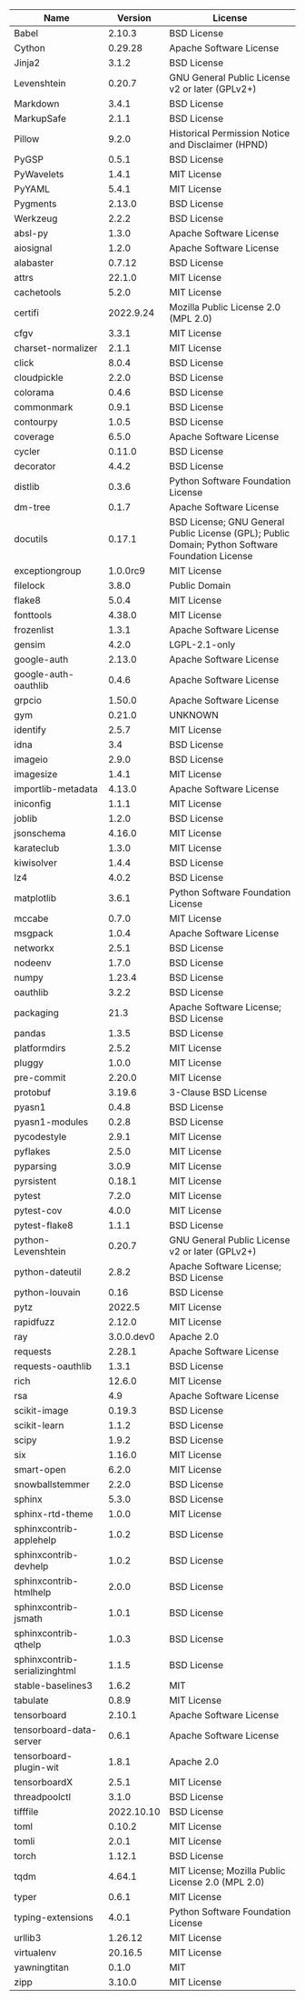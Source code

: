 | Name                          | Version    | License                                                                                          |
|-------------------------------|------------|--------------------------------------------------------------------------------------------------|
| Babel                         | 2.10.3     | BSD License                                                                                      |
| Cython                        | 0.29.28    | Apache Software License                                                                          |
| Jinja2                        | 3.1.2      | BSD License                                                                                      |
| Levenshtein                   | 0.20.7     | GNU General Public License v2 or later (GPLv2+)                                                  |
| Markdown                      | 3.4.1      | BSD License                                                                                      |
| MarkupSafe                    | 2.1.1      | BSD License                                                                                      |
| Pillow                        | 9.2.0      | Historical Permission Notice and Disclaimer (HPND)                                               |
| PyGSP                         | 0.5.1      | BSD License                                                                                      |
| PyWavelets                    | 1.4.1      | MIT License                                                                                      |
| PyYAML                        | 5.4.1      | MIT License                                                                                      |
| Pygments                      | 2.13.0     | BSD License                                                                                      |
| Werkzeug                      | 2.2.2      | BSD License                                                                                      |
| absl-py                       | 1.3.0      | Apache Software License                                                                          |
| aiosignal                     | 1.2.0      | Apache Software License                                                                          |
| alabaster                     | 0.7.12     | BSD License                                                                                      |
| attrs                         | 22.1.0     | MIT License                                                                                      |
| cachetools                    | 5.2.0      | MIT License                                                                                      |
| certifi                       | 2022.9.24  | Mozilla Public License 2.0 (MPL 2.0)                                                             |
| cfgv                          | 3.3.1      | MIT License                                                                                      |
| charset-normalizer            | 2.1.1      | MIT License                                                                                      |
| click                         | 8.0.4      | BSD License                                                                                      |
| cloudpickle                   | 2.2.0      | BSD License                                                                                      |
| colorama                      | 0.4.6      | BSD License                                                                                      |
| commonmark                    | 0.9.1      | BSD License                                                                                      |
| contourpy                     | 1.0.5      | BSD License                                                                                      |
| coverage                      | 6.5.0      | Apache Software License                                                                          |
| cycler                        | 0.11.0     | BSD License                                                                                      |
| decorator                     | 4.4.2      | BSD License                                                                                      |
| distlib                       | 0.3.6      | Python Software Foundation License                                                               |
| dm-tree                       | 0.1.7      | Apache Software License                                                                          |
| docutils                      | 0.17.1     | BSD License; GNU General Public License (GPL); Public Domain; Python Software Foundation License |
| exceptiongroup                | 1.0.0rc9   | MIT License                                                                                      |
| filelock                      | 3.8.0      | Public Domain                                                                                    |
| flake8                        | 5.0.4      | MIT License                                                                                      |
| fonttools                     | 4.38.0     | MIT License                                                                                      |
| frozenlist                    | 1.3.1      | Apache Software License                                                                          |
| gensim                        | 4.2.0      | LGPL-2.1-only                                                                                    |
| google-auth                   | 2.13.0     | Apache Software License                                                                          |
| google-auth-oauthlib          | 0.4.6      | Apache Software License                                                                          |
| grpcio                        | 1.50.0     | Apache Software License                                                                          |
| gym                           | 0.21.0     | UNKNOWN                                                                                          |
| identify                      | 2.5.7      | MIT License                                                                                      |
| idna                          | 3.4        | BSD License                                                                                      |
| imageio                       | 2.9.0      | BSD License                                                                                      |
| imagesize                     | 1.4.1      | MIT License                                                                                      |
| importlib-metadata            | 4.13.0     | Apache Software License                                                                          |
| iniconfig                     | 1.1.1      | MIT License                                                                                      |
| joblib                        | 1.2.0      | BSD License                                                                                      |
| jsonschema                    | 4.16.0     | MIT License                                                                                      |
| karateclub                    | 1.3.0      | MIT License                                                                                      |
| kiwisolver                    | 1.4.4      | BSD License                                                                                      |
| lz4                           | 4.0.2      | BSD License                                                                                      |
| matplotlib                    | 3.6.1      | Python Software Foundation License                                                               |
| mccabe                        | 0.7.0      | MIT License                                                                                      |
| msgpack                       | 1.0.4      | Apache Software License                                                                          |
| networkx                      | 2.5.1      | BSD License                                                                                      |
| nodeenv                       | 1.7.0      | BSD License                                                                                      |
| numpy                         | 1.23.4     | BSD License                                                                                      |
| oauthlib                      | 3.2.2      | BSD License                                                                                      |
| packaging                     | 21.3       | Apache Software License; BSD License                                                             |
| pandas                        | 1.3.5      | BSD License                                                                                      |
| platformdirs                  | 2.5.2      | MIT License                                                                                      |
| pluggy                        | 1.0.0      | MIT License                                                                                      |
| pre-commit                    | 2.20.0     | MIT License                                                                                      |
| protobuf                      | 3.19.6     | 3-Clause BSD License                                                                             |
| pyasn1                        | 0.4.8      | BSD License                                                                                      |
| pyasn1-modules                | 0.2.8      | BSD License                                                                                      |
| pycodestyle                   | 2.9.1      | MIT License                                                                                      |
| pyflakes                      | 2.5.0      | MIT License                                                                                      |
| pyparsing                     | 3.0.9      | MIT License                                                                                      |
| pyrsistent                    | 0.18.1     | MIT License                                                                                      |
| pytest                        | 7.2.0      | MIT License                                                                                      |
| pytest-cov                    | 4.0.0      | MIT License                                                                                      |
| pytest-flake8                 | 1.1.1      | BSD License                                                                                      |
| python-Levenshtein            | 0.20.7     | GNU General Public License v2 or later (GPLv2+)                                                  |
| python-dateutil               | 2.8.2      | Apache Software License; BSD License                                                             |
| python-louvain                | 0.16       | BSD License                                                                                      |
| pytz                          | 2022.5     | MIT License                                                                                      |
| rapidfuzz                     | 2.12.0     | MIT License                                                                                      |
| ray                           | 3.0.0.dev0 | Apache 2.0                                                                                       |
| requests                      | 2.28.1     | Apache Software License                                                                          |
| requests-oauthlib             | 1.3.1      | BSD License                                                                                      |
| rich                          | 12.6.0     | MIT License                                                                                      |
| rsa                           | 4.9        | Apache Software License                                                                          |
| scikit-image                  | 0.19.3     | BSD License                                                                                      |
| scikit-learn                  | 1.1.2      | BSD License                                                                                      |
| scipy                         | 1.9.2      | BSD License                                                                                      |
| six                           | 1.16.0     | MIT License                                                                                      |
| smart-open                    | 6.2.0      | MIT License                                                                                      |
| snowballstemmer               | 2.2.0      | BSD License                                                                                      |
| sphinx                        | 5.3.0      | BSD License                                                                                      |
| sphinx-rtd-theme              | 1.0.0      | MIT License                                                                                      |
| sphinxcontrib-applehelp       | 1.0.2      | BSD License                                                                                      |
| sphinxcontrib-devhelp         | 1.0.2      | BSD License                                                                                      |
| sphinxcontrib-htmlhelp        | 2.0.0      | BSD License                                                                                      |
| sphinxcontrib-jsmath          | 1.0.1      | BSD License                                                                                      |
| sphinxcontrib-qthelp          | 1.0.3      | BSD License                                                                                      |
| sphinxcontrib-serializinghtml | 1.1.5      | BSD License                                                                                      |
| stable-baselines3             | 1.6.2      | MIT                                                                                              |
| tabulate                      | 0.8.9      | MIT License                                                                                      |
| tensorboard                   | 2.10.1     | Apache Software License                                                                          |
| tensorboard-data-server       | 0.6.1      | Apache Software License                                                                          |
| tensorboard-plugin-wit        | 1.8.1      | Apache 2.0                                                                                       |
| tensorboardX                  | 2.5.1      | MIT License                                                                                      |
| threadpoolctl                 | 3.1.0      | BSD License                                                                                      |
| tifffile                      | 2022.10.10 | BSD License                                                                                      |
| toml                          | 0.10.2     | MIT License                                                                                      |
| tomli                         | 2.0.1      | MIT License                                                                                      |
| torch                         | 1.12.1     | BSD License                                                                                      |
| tqdm                          | 4.64.1     | MIT License; Mozilla Public License 2.0 (MPL 2.0)                                                |
| typer                         | 0.6.1      | MIT License                                                                                      |
| typing-extensions             | 4.0.1      | Python Software Foundation License                                                               |
| urllib3                       | 1.26.12    | MIT License                                                                                      |
| virtualenv                    | 20.16.5    | MIT License                                                                                      |
| yawningtitan                  | 0.1.0      | MIT                                                                                              |
| zipp                          | 3.10.0     | MIT License                                                                                      |